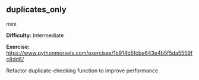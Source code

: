 ## duplicates_only
mini

**Difficulty:** Intermediate

**Exercise:** https://www.pythonmorsels.com/exercises/1b914b5fcbe643e4b5f5da5559fc8dd6/

Refactor duplicate-checking function to improve performance
    